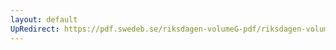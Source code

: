 ```yaml
---
layout: default
UpRedirect: https://pdf.swedeb.se/riksdagen-volumeG-pdf/riksdagen-volumeG-pdf/data/199293/reg_199293/reg_199293_0473.pdf
---
```

